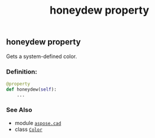 ﻿---
title: honeydew property
second_title: Aspose.CAD for Python via .NET API References
description: 
type: docs
weight: 710
url: /python-net/aspose.cad/color/honeydew/
is_root: false
---

## honeydew property


Gets a system-defined color.
### Definition:
```python
@property
def honeydew(self):
    ...
```

### See Also
* module [`aspose.cad`](../../)
* class [`Color`](/cad/python-net/aspose.cad/color)
